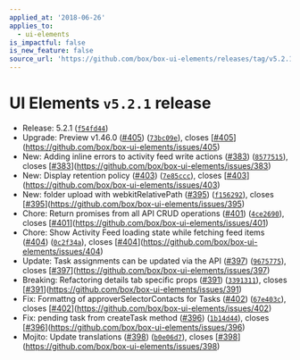 ```yaml
---
applied_at: '2018-06-26'
applies_to:
  - ui-elements
is_impactful: false
is_new_feature: false
source_url: 'https://github.com/box/box-ui-elements/releases/tag/v5.2.1'
---
```


# UI Elements `v5.2.1` release


* Release: 5.2.1 ([`f54fd44`](https://github.com/box/box-ui-elements/commit[`f54fd44`](https://github.com/box/box-ui-elements/commit/f54fd44)))
* Upgrade: Preview v1.46.0 ([#405](https://github.com/box/box-ui-elements/pull/405)) ([`73bc09e`](https://github.com/box/box-ui-elements/commit[`73bc09e`](https://github.com/box/box-ui-elements/commit/73bc09e))), closes [[#405](https://github.com/box/box-ui-elements/pull/405)](https://github.com/box/box-ui-elements/issues/405)
* New: Adding inline errors to activity feed write actions ([#383](https://github.com/box/box-ui-elements/pull/383)) ([`8577515`](https://github.com/box/box-ui-elements/commit[`8577515`](https://github.com/box/box-ui-elements/commit/8577515))), closes [[#383](https://github.com/box/box-ui-elements/pull/383)](https://github.com/box/box-ui-elements/issues/383)
* New: Display retention policy ([#403](https://github.com/box/box-ui-elements/pull/403)) ([`7e85ccc`](https://github.com/box/box-ui-elements/commit[`7e85ccc`](https://github.com/box/box-ui-elements/commit/7e85ccc))), closes [[#403](https://github.com/box/box-ui-elements/pull/403)](https://github.com/box/box-ui-elements/issues/403)
* New: folder upload with webkitRelativePath ([#395](https://github.com/box/box-ui-elements/pull/395)) ([`f156292`](https://github.com/box/box-ui-elements/commit[`f156292`](https://github.com/box/box-ui-elements/commit/f156292))), closes [[#395](https://github.com/box/box-ui-elements/pull/395)](https://github.com/box/box-ui-elements/issues/395)
* Chore: Return promises from all API CRUD operations ([#401](https://github.com/box/box-ui-elements/pull/401)) ([`4ce2690`](https://github.com/box/box-ui-elements/commit[`4ce2690`](https://github.com/box/box-ui-elements/commit/4ce2690))), closes [[#401](https://github.com/box/box-ui-elements/pull/401)](https://github.com/box/box-ui-elements/issues/401)
* Chore: Show Activity Feed loading state while fetching feed items ([#404](https://github.com/box/box-ui-elements/pull/404)) ([`0c2f34a`](https://github.com/box/box-ui-elements/commit[`0c2f34a`](https://github.com/box/box-ui-elements/commit/0c2f34a))), closes [[#404](https://github.com/box/box-ui-elements/pull/404)](https://github.com/box/box-ui-elements/issues/404)
* Update: Task assignments can be updated via the API ([#397](https://github.com/box/box-ui-elements/pull/397)) ([`9675775`](https://github.com/box/box-ui-elements/commit[`9675775`](https://github.com/box/box-ui-elements/commit/9675775))), closes [[#397](https://github.com/box/box-ui-elements/pull/397)](https://github.com/box/box-ui-elements/issues/397)
* Breaking: Refactoring details tab specific props ([#391](https://github.com/box/box-ui-elements/pull/391)) ([`3391311`](https://github.com/box/box-ui-elements/commit[`3391311`](https://github.com/box/box-ui-elements/commit/3391311))), closes [[#391](https://github.com/box/box-ui-elements/pull/391)](https://github.com/box/box-ui-elements/issues/391)
* Fix: Formattng of approverSelectorContacts for Tasks ([#402](https://github.com/box/box-ui-elements/pull/402)) ([`67e403c`](https://github.com/box/box-ui-elements/commit[`67e403c`](https://github.com/box/box-ui-elements/commit/67e403c))), closes [[#402](https://github.com/box/box-ui-elements/pull/402)](https://github.com/box/box-ui-elements/issues/402)
* Fix: pending task from createTask method ([#396](https://github.com/box/box-ui-elements/pull/396)) ([`1b14d44`](https://github.com/box/box-ui-elements/commit[`1b14d44`](https://github.com/box/box-ui-elements/commit/1b14d44))), closes [[#396](https://github.com/box/box-ui-elements/pull/396)](https://github.com/box/box-ui-elements/issues/396)
* Mojito: Update translations ([#398](https://github.com/box/box-ui-elements/pull/398)) ([`b0e06d7`](https://github.com/box/box-ui-elements/commit[`b0e06d7`](https://github.com/box/box-ui-elements/commit/b0e06d7))), closes [[#398](https://github.com/box/box-ui-elements/pull/398)](https://github.com/box/box-ui-elements/issues/398)



